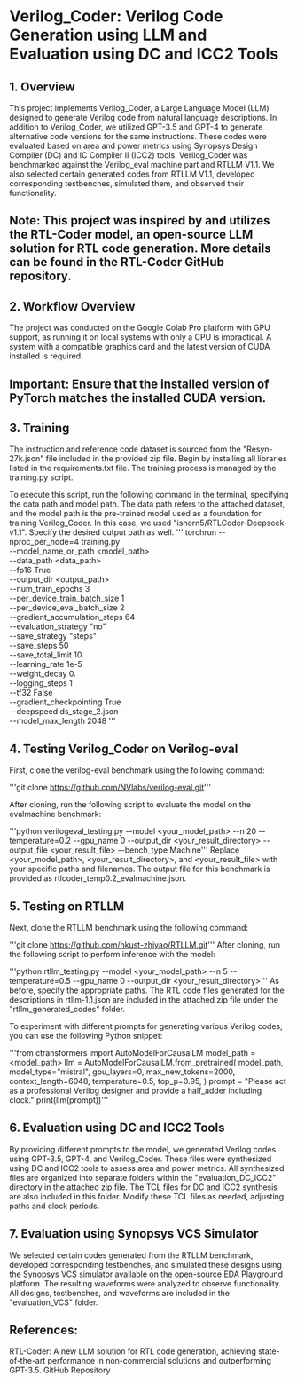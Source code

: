 # Verilog_Coder: Verilog Code Generation using LLM and Evaluation using DC and ICC2 Tools
## 1. Overview
This project implements Verilog_Coder, a Large Language Model (LLM) designed to generate Verilog code from natural language descriptions. In addition to Verilog_Coder, we utilized GPT-3.5 and GPT-4 to generate alternative code versions for the same instructions. These codes were evaluated based on area and power metrics using Synopsys Design Compiler (DC) and IC Compiler II (ICC2) tools. Verilog_Coder was benchmarked against the Verilog_eval machine part and RTLLM V1.1. We also selected certain generated codes from RTLLM V1.1, developed corresponding testbenches, simulated them, and observed their functionality.

## Note: This project was inspired by and utilizes the RTL-Coder model, an open-source LLM solution for RTL code generation. More details can be found in the RTL-Coder GitHub repository.

## 2. Workflow Overview
The project was conducted on the Google Colab Pro platform with GPU support, as running it on local systems with only a CPU is impractical. A system with a compatible graphics card and the latest version of CUDA installed is required.

## Important: Ensure that the installed version of PyTorch matches the installed CUDA version.

## 3. Training
The instruction and reference code dataset is sourced from the "Resyn-27k.json" file included in the provided zip file. Begin by installing all libraries listed in the requirements.txt file. The training process is managed by the training.py script.

To execute this script, run the following command in the terminal, specifying the data path and model path. The data path refers to the attached dataset, and the model path is the pre-trained model used as a foundation for training Verilog_Coder. In this case, we used "ishorn5/RTLCoder-Deepseek-v1.1". Specify the desired output path as well.
'''
torchrun --nproc_per_node=4 training.py \
    --model_name_or_path <model_path> \
    --data_path <data_path> \
    --fp16 True \
    --output_dir <output_path> \
    --num_train_epochs 3 \
    --per_device_train_batch_size 1 \
    --per_device_eval_batch_size 2 \
    --gradient_accumulation_steps 64 \
    --evaluation_strategy "no" \
    --save_strategy "steps" \
    --save_steps 50 \
    --save_total_limit 10 \
    --learning_rate 1e-5 \
    --weight_decay 0. \
    --logging_steps 1 \
    --tf32 False \
    --gradient_checkpointing True \
    --deepspeed ds_stage_2.json \
    --model_max_length 2048
'''
## 4. Testing Verilog_Coder on Verilog-eval
First, clone the verilog-eval benchmark using the following command:

'''git clone https://github.com/NVlabs/verilog-eval.git'''

After cloning, run the following script to evaluate the model on the evalmachine benchmark:

'''python verilogeval_testing.py --model <your_model_path> --n 20 --temperature=0.2 --gpu_name 0 --output_dir <your_result_directory> --output_file <your_result_file> --bench_type Machine'''
Replace <your_model_path>, <your_result_directory>, and <your_result_file> with your specific paths and filenames. The output file for this benchmark is provided as rtlcoder_temp0.2_evalmachine.json.

## 5. Testing on RTLLM
Next, clone the RTLLM benchmark using the following command:

'''git clone https://github.com/hkust-zhiyao/RTLLM.git'''
After cloning, run the following script to perform inference with the model:

'''python rtllm_testing.py --model <your_model_path> --n 5 --temperature=0.5 --gpu_name 0 --output_dir <your_result_directory>'''
As before, specify the appropriate paths. The RTL code files generated for the descriptions in rtllm-1.1.json are included in the attached zip file under the "rtllm_generated_codes" folder.

To experiment with different prompts for generating various Verilog codes, you can use the following Python snippet:

'''from ctransformers import AutoModelForCausalLM
model_path = <model_path>
llm = AutoModelForCausalLM.from_pretrained(
    model_path,
    model_type="mistral",
    gpu_layers=0,
    max_new_tokens=2000,
    context_length=6048,
    temperature=0.5,
    top_p=0.95,
)
prompt = "Please act as a professional Verilog designer and provide a half_adder including clock."
print(llm(prompt))'''

## 6. Evaluation using DC and ICC2 Tools
By providing different prompts to the model, we generated Verilog codes using GPT-3.5, GPT-4, and Verilog_Coder. These files were synthesized using DC and ICC2 tools to assess area and power metrics. All synthesized files are organized into separate folders within the "evaluation_DC_ICC2" directory in the attached zip file. The TCL files for DC and ICC2 synthesis are also included in this folder. Modify these TCL files as needed, adjusting paths and clock periods.

## 7. Evaluation using Synopsys VCS Simulator
We selected certain codes generated from the RTLLM benchmark, developed corresponding testbenches, and simulated these designs using the Synopsys VCS simulator available on the open-source EDA Playground platform. The resulting waveforms were analyzed to observe functionality. All designs, testbenches, and waveforms are included in the "evaluation_VCS" folder.

## References:
RTL-Coder: A new LLM solution for RTL code generation, achieving state-of-the-art performance in non-commercial solutions and outperforming GPT-3.5. GitHub Repository

